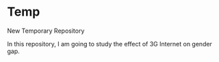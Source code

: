 # Temp
New Temporary Repository

In this repository, I am going to study the effect of 3G Internet on gender gap.
